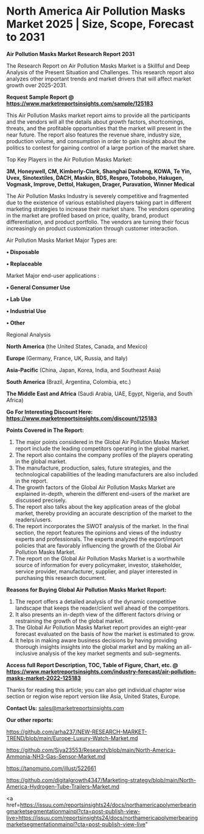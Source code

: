 # North America Air Pollution Masks Market 2025 | Size, Scope, Forecast to 2031

<strong>Air Pollution Masks Market Research Report 2031</strong>

The Research Report on Air Pollution Masks Market is a Skillful and Deep Analysis of the Present Situation and Challenges. This research report also analyzes other important trends and market drivers that will affect market growth over 2025-2031.

<strong>Request Sample Report @ <a href=https://www.marketreportsinsights.com/sample/125183>https://www.marketreportsinsights.com/sample/125183</a></strong>

This Air Pollution Masks market report aims to provide all the participants and the vendors will all the details about growth factors, shortcomings, threats, and the profitable opportunities that the market will present in the near future. The report also features the revenue share, industry size, production volume, and consumption in order to gain insights about the politics to contest for gaining control of a large portion of the market share.

Top Key Players in the Air Pollution Masks Market:

<strong>3M, Honeywell, CM, Kimberly-Clark, Shanghai Dasheng, KOWA, Te Yin, Uvex, Sinotextiles, DACH, Maskin, BDS, Respro, Totobobo, Hakugen, Vogmask, Improve, Dettol, Hakugen, Drager, Puravation, Winner Medical</strong>

The Air Pollution Masks Industry is severely competitive and fragmented due to the existence of various established players taking part in different marketing strategies to increase their market share. The vendors operating in the market are profiled based on price, quality, brand, product differentiation, and product portfolio. The vendors are turning their focus increasingly on product customization through customer interaction.

Air Pollution Masks Market Major Types are:

<strong>• Disposable

• Replaceable</strong>

Market Major end-user applications :

<strong>• General Consumer Use

• Lab Use

• Industrial Use

• Other</strong>

Regional Analysis

</u><strong><b>North America</b></strong> (the United States, Canada, and Mexico)

<strong><b>Europe </b></strong>(Germany, France, UK, Russia, and Italy)

<strong><b>Asia-Pacific</b></strong> (China, Japan, Korea, India, and Southeast Asia)

<strong><b>South America</b></strong> (Brazil, Argentina, Colombia, etc.)

<strong><b>The Middle East and Africa</b></strong> (Saudi Arabia, UAE, Egypt, Nigeria, and South Africa)

<strong>Go For Interesting Discount Here: <a href=https://www.marketreportsinsights.com/discount/125183>https://www.marketreportsinsights.com/discount/125183</a></strong>

<strong>Points Covered in The Report:</strong>
<ol>
  <li>The major points considered in the Global Air Pollution Masks Market report include the leading competitors operating in the global market.</li>
  <li>The report also contains the company profiles of the players operating in the global market.</li>
  <li>The manufacture, production, sales, future strategies, and the technological capabilities of the leading manufacturers are also included in the report.</li>
  <li>The growth factors of the Global Air Pollution Masks Market are explained in-depth, wherein the different end-users of the market are discussed precisely.</li>
  <li>The report also talks about the key application areas of the global market, thereby providing an accurate description of the market to the readers/users.</li>
  <li>The report incorporates the SWOT analysis of the market. In the final section, the report features the opinions and views of the industry experts and professionals. The experts analyzed the export/import policies that are favorably influencing the growth of the Global Air Pollution Masks Market.</li>
  <li>The report on the Global Air Pollution Masks Market is a worthwhile source of information for every policymaker, investor, stakeholder, service provider, manufacturer, supplier, and player interested in purchasing this research document.</li>
</ol>
<strong>Reasons for Buying Global Air Pollution Masks Market Report:</strong>

<ol>
  <li>The report offers a detailed analysis of the dynamic competitive landscape that keeps the reader/client well ahead of the competitors.</li>
  <li>It also presents an in-depth view of the different factors driving or restraining the growth of the global market.</li>
  <li>The Global Air Pollution Masks Market report provides an eight-year forecast evaluated on the basis of how the market is estimated to grow.</li>
  <li>It helps in making aware business decisions by having providing thorough insights insights into the global market and by making an all-inclusive analysis of the key market segments and sub-segments.</li>
</ol>
<strong>Access full Report Description, TOC, Table of Figure, Chart, etc. @ <a href=https://www.marketreportsinsights.com/industry-forecast/air-pollution-masks-market-2022-125183>https://www.marketreportsinsights.com/industry-forecast/air-pollution-masks-market-2022-125183</a></strong>


Thanks for reading this article; you can also get individual chapter wise section or region wise report version like Asia, United States, Europe.

<strong>Contact Us:</strong>
sales@marketreportsinsights.com

<strong>Our other reports:</strong>

<a href=https://github.com/arha237/NEW-RESEARCH-MARKET-TREND/blob/main/Europe-Luxury-Watch-Market.md>https://github.com/arha237/NEW-RESEARCH-MARKET-TREND/blob/main/Europe-Luxury-Watch-Market.md</a>

<a href=https://github.com/Siya23553/Research/blob/main/North-America-Ammonia-NH3-Gas-Sensor-Market.md>https://github.com/Siya23553/Research/blob/main/North-America-Ammonia-NH3-Gas-Sensor-Market.md</a>

<a href=https://tanomuno.com/illust/522661>https://tanomuno.com/illust/522661</a>

<a href=https://github.com/digitalgrowth4347/Marketing-strategy/blob/main/North-America-Hydrogen-Tube-Trailers-Market.md>https://github.com/digitalgrowth4347/Marketing-strategy/blob/main/North-America-Hydrogen-Tube-Trailers-Market.md</a>

<a href=https://issuu.com/reportsinsights24/docs/northamericapolymerbearingmarketsegmentationmainpl?cta=post-publish-view-live>https://issuu.com/reportsinsights24/docs/northamericapolymerbearingmarketsegmentationmainpl?cta=post-publish-view-live</a>"
